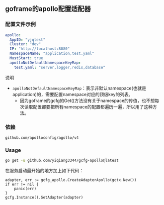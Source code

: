 ## goframe的apollo配置适配器

### 配置文件示例

```yaml
apollo:
  AppID: "yjqtest"
  Cluster: "dev"
  IP: "http://localhost:8080"
  NamespaceName: "application,test.yaml"
  MustStart: true
  apolloNotDefaultNamespaceKeyMap:
    test.yaml: "server,logger,redis,database"
```

说明

- `apolloNotDefaultNamespaceKeyMap`：表示非默认namespace(也就是application)的，需要配置namespace对应的顶级key的列表。
    - 因为goframe的gcfg的Get()方法没有关于namespace的传值，也不想每次读取配置都要把所有namespace的配置都遍历一遍，所以用了这种方法。

### 依赖
`github.com/apolloconfig/agollo/v4`

### Usage

```bash
go get -u github.com/yiqiang3344/gcfg-apollo@latest
```

在服务启动最开始的地方加上如下代码：

```
adapter, err := gcfg_apollo.CreateAdapterApollo(gctx.New())
if err != nil {
    panic(err)
}
gcfg.Instance().SetAdapter(adapter)
```